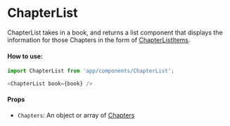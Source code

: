 ChapterList
=========

ChapterList takes in a book, and returns a list component that displays the information for those Chapters in the form of [ChapterListItems](../ChapterListItem).

#### How to use:

```js
import ChapterList from 'app/components/ChapterList';

<ChapterList book={book} />
```

#### Props

* `Chapters`: An object or array of [Chapters](../../data/models/Chapter)
